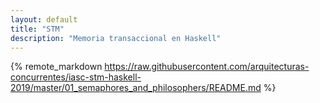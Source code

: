 ```yaml
---
layout: default
title: "STM"
description: "Memoria transaccional en Haskell"
---
```


{% remote_markdown https://raw.githubusercontent.com/arquitecturas-concurrentes/iasc-stm-haskell-2019/master/01_semaphores_and_philosophers/README.md %}



